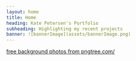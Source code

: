 ```yaml
---
layout: home
title: Home
heading: Kate Petersen's Portfolio
subheading: Highlighting my recent projects
banner: ![bannerImage](assets/bannerImage.png)
---
```


 <a href='https://pngtree.com/free-backgrounds'>free background photos from pngtree.com/</a>
